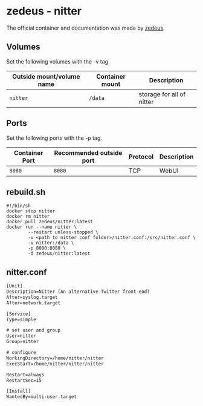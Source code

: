 # zedeus - nitter

The official container and documentation was made by [zedeus](https://github.com/zedeus/nitter).

## Volumes

Set the following volumes with the -v tag.

| Outside mount/volume name | Container mount | Description               |
| ------------------------- | --------------- | ------------------------- |
| `nitter`                  | `/data`         | storage for all of nitter |

## Ports

Set the following ports with the -p tag.

| Container Port | Recommended outside port | Protocol | Description |
| -------------- | ------------------------ | -------- | ----------- |
| `8080`         | `8080`                   | TCP      | WebUI       |

## rebuild.sh

```shell
#!/bin/sh
docker stop nitter
docker rm nitter
docker pull zedeus/nitter:latest
docker run --name nitter \
        --restart unless-stopped \
        -v <path to nitter conf folder>/nitter.conf:/src/nitter.conf \
        -v nitter:/data \
        -p 8080:8080 \
        -d zedeus/nitter:latest
```

## nitter.conf

```txt
[Unit]
Description=Nitter (An alternative Twitter front-end)
After=syslog.target
After=network.target

[Service]
Type=simple

# set user and group
User=nitter
Group=nitter

# configure
WorkingDirectory=/home/nitter/nitter
ExecStart=/home/nitter/nitter/nitter

Restart=always
RestartSec=15

[Install]
WantedBy=multi-user.target
```
